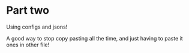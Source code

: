 # Part two
Using configs and jsons!

A good way to stop copy pasting all the time, and just having to paste it ones in other file!
